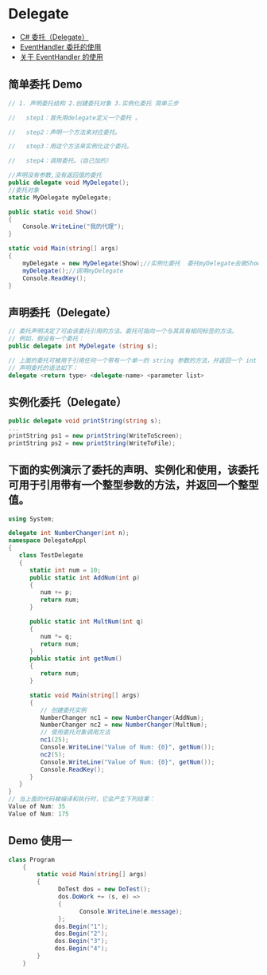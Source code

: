 # Delegate

- [C# 委托（Delegate）](http://www.runoob.com/csharp/csharp-delegate.html)
- [EventHandler 委托的使用](https://www.cnblogs.com/hshuai/p/3585064.html)
- [关于 EventHandler 的使用](https://www.cnblogs.com/lc-ant/p/4225746.html)

## 简单委托 Demo

```C#
// 1. 声明委托结构 2.创建委托对象 3.实例化委托 简单三步

//   step1：首先用delegate定义一个委托 。

//   step2：声明一个方法来对应委托。

//   step3：用这个方法来实例化这个委托。

//   step4：调用委托。（自己加的）

//声明没有参数,没有返回值的委托
public delegate void MyDelegate();
//委托对象
static MyDelegate myDelegate;

public static void Show()
{
    Console.WriteLine("我的代理");
}

static void Main(string[] args)
{
    myDelegate = new MyDelegate(Show);//实例化委托  委托myDelegate去做Show的事情
    myDelegate();//调用myDelegate
    Console.ReadKey();
}
```

## 声明委托（Delegate）

```C#
// 委托声明决定了可由该委托引用的方法。委托可指向一个与其具有相同标签的方法。
// 例如，假设有一个委托：
public delegate int MyDelegate (string s);

// 上面的委托可被用于引用任何一个带有一个单一的 string 参数的方法，并返回一个 int 类型变量。
// 声明委托的语法如下：
delegate <return type> <delegate-name> <parameter list>
```

## 实例化委托（Delegate）

```C#
public delegate void printString(string s);
...
printString ps1 = new printString(WriteToScreen);
printString ps2 = new printString(WriteToFile);
```

## 下面的实例演示了委托的声明、实例化和使用，该委托可用于引用带有一个整型参数的方法，并返回一个整型值。

```C#
using System;

delegate int NumberChanger(int n);
namespace DelegateAppl
{
   class TestDelegate
   {
      static int num = 10;
      public static int AddNum(int p)
      {
         num += p;
         return num;
      }

      public static int MultNum(int q)
      {
         num *= q;
         return num;
      }
      public static int getNum()
      {
         return num;
      }

      static void Main(string[] args)
      {
         // 创建委托实例
         NumberChanger nc1 = new NumberChanger(AddNum);
         NumberChanger nc2 = new NumberChanger(MultNum);
         // 使用委托对象调用方法
         nc1(25);
         Console.WriteLine("Value of Num: {0}", getNum());
         nc2(5);
         Console.WriteLine("Value of Num: {0}", getNum());
         Console.ReadKey();
      }
   }
}
// 当上面的代码被编译和执行时，它会产生下列结果：
Value of Num: 35
Value of Num: 175

```

## Demo 使用一

```C#
class Program
    {
        static void Main(string[] args)
        {
              DoTest dos = new DoTest();
              dos.DoWork += (s, e) =>
              {
                    Console.WriteLine(e.message);
              };
             dos.Begin("1");
             dos.Begin("2");
             dos.Begin("3");
             dos.Begin("4");
        }
    }
```
